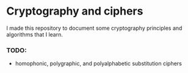 # Cryptography and ciphers

I made this repository to document some cryptography principles and algorithms that I learn.


### TODO:
- homophonic, polygraphic, and polyalphabetic substitution ciphers